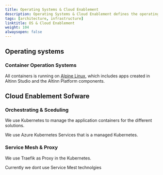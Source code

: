 ```yaml
---
title: Operating Systems & Cloud Enablement
description: Operating Systems & Cloud Enablement defines the operating systems for containers and how the container are deployed to the cloud
tags: [architecture, infrastructure]
linktitle: OS & Cloud Enablement
weight: 104
alwaysopen: false
---
```


## Operating systems

### Container Operation Systems
All containers is running on [Alpine Linux](https://alpinelinux.org/), which includes apps created in Altinn Studio and the Altinn Platform components.

## Cloud Enablement Sofware

### Orchestrating & Sceduling

We use Kubernetes to manage the application containers for the different solutions.

We use Azure Kubernetes Services that is a managed Kubernetes.

### Service Mesh & Proxy

We use Traefik as Proxy in the Kubernetes.

Currently we dont use Service Mest technolgies